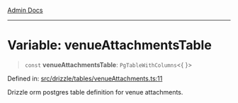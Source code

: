 [Admin Docs](/)

***

# Variable: venueAttachmentsTable

> `const` **venueAttachmentsTable**: `PgTableWithColumns`\<\{ \}\>

Defined in: [src/drizzle/tables/venueAttachments.ts:11](https://github.com/gautam-divyanshu/talawa-api/blob/de42235531e11387f0ad0479547630845dbc8b37/src/drizzle/tables/venueAttachments.ts#L11)

Drizzle orm postgres table definition for venue attachments.
